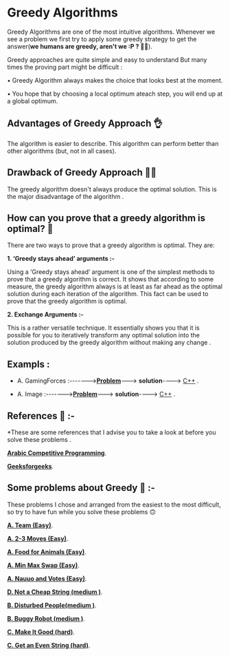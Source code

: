 # Greedy Algorithms

 Greedy Algorithms are one of the most intuitive algorithms. Whenever we see a problem we first try to apply some greedy strategy to get the answer(**we humans are greedy, aren't we :P ? 🧗‍♂️**). 

Greedy approaches are quite simple and easy to understand But many times the proving part might be difficult :

• Greedy Algorithm always makes the choice that looks best at the moment.

• You hope that by choosing a local optimum ateach step, you will end up at a global optimum.

## Advantages of Greedy Approach 👌
The algorithm is easier to describe.
This algorithm can perform better than other algorithms (but, not in all cases).

## Drawback of Greedy Approach 🙅‍♂️
The greedy algorithm doesn't always produce the optimal solution. This is the major disadvantage of the algorithm .



## How can you prove that a greedy algorithm is optimal? 🤔
 There are two ways to prove that a greedy algorithm is optimal. They are:


**1. ‘Greedy stays ahead’ arguments :-**

 Using a ‘Greedy stays ahead’ argument is one of the simplest methods to prove that a greedy algorithm is correct. It shows that according to some measure, the greedy algorithm always is at least as far ahead as the optimal solution during each iteration of the algorithm. This fact can be used to prove that the greedy algorithm is optimal.



**2. Exchange Arguments :-**


 This is a rather versatile technique. It essentially shows you that it is possible for you to iteratively transform any optimal solution into the solution produced by the greedy algorithm without making any change .


## Exampls :

* A. GamingForces :------->[**Problem**](https://codeforces.com/problemset/problem/1792/A )---> **solution**----> [C++](https://github.com/Mohamedan-Farag/Topics/blob/main/Greedy/solutions%20by%20cpp/A.%20GamingForces.cpp) .

* A. Image :------->[**Problem**](https://codeforces.com/problemset/problem/1721/A )---> **solution**----> [C++](https://github.com/Mohamedan-Farag/Topics/blob/main/Greedy/solutions%20by%20cpp/A.%20Image.cpp) .


## References 📖 :- 

 *These are some references that I advise you to take a look at before you solve these problems .
 
 [**Arabic Competitive Programming**](https://www.youtube.com/playlist?list=PLPt2dINI2MIbJYBTHmRuZuGLIP5PnkzMH ).
 
 [**Geeksforgeeks**](https://www.geeksforgeeks.org/introduction-to-greedy-algorithm-data-structures-and-algorithm-tutorials/?ref=lbp).
 




## Some problems about Greedy 🦖 :- 

These problems I chose and arranged from the easiest to the most difficult, so try to have fun while you solve these problems :upside_down_face:

 [**A. Team (Easy)**](https://codeforces.com/problemset/problem/231/A).
 
 [**A. 2-3 Moves (Easy)**](https://codeforces.com/problemset/problem/1716/A).
 
 [**A. Food for Animals (Easy)**](https://codeforces.com/problemset/problem/1675/A).
 
 [**A. Min Max Swap (Easy)**](https://codeforces.com/problemset/problem/1631/A).
 
 [**A. Nauuo and Votes (Easy)**](https://codeforces.com/contest/1173/problem/A).
 
 [**D. Not a Cheap String (medium )**](https://codeforces.com/problemset/problem/1702/D).
 
 [**B. Disturbed People(medium )**](https://codeforces.com/problemset/problem/1077/B).
 
 [**B. Buggy Robot (medium )**](https://codeforces.com/contest/888/problem/B).
 
 [**C. Make It Good (hard)**](https://codeforces.com/problemset/problem/1385/C).
 
 [**C. Get an Even String (hard)**](https://codeforces.com/problemset/problem/1660/C).



